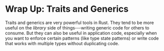 # Wrap Up: Traits and Generics

Traits and generics are very powerful tools in Rust. They tend to be more useful on the *library* side of things---writing generic code for others to consume. But they can also be useful in application code, especially when you want to enforce certain patterns (like type state patterns) or write code that works with multiple types without duplicating code.